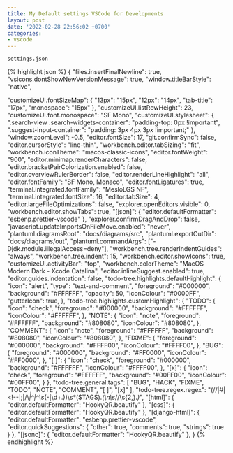 ```yaml
---
title: My Default settings VSCode for Developments
layout: post
date: '2022-02-28 22:56:02 +0700'
categories:
- vscode
---
```


`settings.json`

{% highlight json %}
{
  "files.insertFinalNewline": true,
  "vsicons.dontShowNewVersionMessage": true,
  "window.titleBarStyle": "native",

  "customizeUI.fontSizeMap": {
    "13px": "15px",
    "12px": "14px",
    "tab-title": "17px",
    "monospace": "15px"
  },
  "customizeUI.listRowHeight": 23,
  "customizeUI.font.monospace": "SF Mono",
  "customizeUI.stylesheet": {
    ".search-view .search-widgets-container": "padding-top: 0px !important",
    ".suggest-input-container": "padding: 3px 4px 3px !important;"
  },
  "window.zoomLevel": -0.5,
  "editor.fontSize": 17,
  "git.confirmSync": false,
  "editor.cursorStyle": "line-thin",
  "workbench.editor.tabSizing": "fit",
  "workbench.iconTheme": "macos-classic-icons",
  "editor.fontWeight": "900",
  "editor.minimap.renderCharacters": false,
  "editor.bracketPairColorization.enabled": false,
  "editor.overviewRulerBorder": false,
  "editor.renderLineHighlight": "all",
  "editor.fontFamily": "SF Mono, Monaco",
  "editor.fontLigatures": true,
  "terminal.integrated.fontFamily": "MesloLGS NF",
  "terminal.integrated.fontSize": 16,
  "editor.tabSize": 4,
  "editor.largeFileOptimizations": false,
  "explorer.openEditors.visible": 0,
  "workbench.editor.showTabs": true,
  "[json]": {
    "editor.defaultFormatter": "esbenp.prettier-vscode"
  },
  "explorer.confirmDragAndDrop": false,
  "javascript.updateImportsOnFileMove.enabled": "never",
  "plantuml.diagramsRoot": "docs/diagrams/src",
  "plantuml.exportOutDir": "docs/diagrams/out",
  "plantuml.commandArgs": ["-Djdk.module.illegalAccess=deny"],
  "workbench.tree.renderIndentGuides": "always",
  "workbench.tree.indent": 15,
  "workbench.editor.showIcons": true,
  "customizeUI.activityBar": "top",
  "workbench.colorTheme": "MacOS Modern Dark - Xcode Catalina",
  "editor.inlineSuggest.enabled": true,
  "editor.guides.indentation": false,
  "todo-tree.highlights.defaultHighlight": {
    "icon": "alert",
    "type": "text-and-comment",
    "foreground": "#000000",
    "background": "#FFFFFF",
    "opacity": 50,
    "iconColour": "#0000FF",
    "gutterIcon": true,
  },
  "todo-tree.highlights.customHighlight": {
    "TODO": {
      "icon": "check",
      "foreground": "#000000",
      "background": "#FFFFFF",
      "iconColour": "#FFFFFF",
    },
    "NOTE": {
      "icon": "note",
      "foreground": "#FFFFFF",
      "background": "#808080",
      "iconColour": "#808080",
    },
    "COMMENT": {
      "icon": "note",
      "foreground": "#FFFFFF",
      "background": "#808080",
      "iconColour": "#808080",
    },
    "FIXME": {
      "foreground": "#000000",
      "background": "#FFFF00",
      "iconColour": "#FFFF00",
    },
    "BUG": {
      "foreground": "#000000",
      "background": "#FF0000",
      "iconColour": "#FF0000",
    },
    "[ ]": {
      "icon": "check",
      "foreground": "#000000",
      "background": "#FFFFFF",
      "iconColour": "#FFFF00",
    },
    "[x]": {
      "icon": "check",
      "foreground": "#FFFFFF",
      "background": "#00FF00",
      "iconColour": "#00FF00",
    }
  },
  "todo-tree.general.tags": [
    "BUG",
    "HACK",
    "FIXME",
    "TODO",
    "NOTE",
    "COMMENT",
    "[ ]",
    "[x]"
  ],
  "todo-tree.regex.regex": "(//|#|<!--|;|/\\*|^|^\\s*(-|\\d+.))\\s*($TAGS).*(\\n\\s*//\\s{2,}.*)*",
  "[html]": {
    "editor.defaultFormatter": "HookyQR.beautify"
  },
  "[css]": {
    "editor.defaultFormatter": "HookyQR.beautify"
  },
  "[django-html]": {
    "editor.defaultFormatter": "esbenp.prettier-vscode",
    "editor.quickSuggestions": {
      "other": true,
      "comments": true,
      "strings": true
    }
  },
  "[jsonc]": {
    "editor.defaultFormatter": "HookyQR.beautify"
  },
}
{% endhighlight %}
